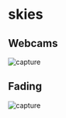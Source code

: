 # skies


## Webcams
![capture](https://github.com/herdav/globalSkyCam/blob/main/img/ui-webcam.png)

## Fading
![capture](https://github.com/herdav/globalSkyCam/blob/main/img/ui-fading.png)
